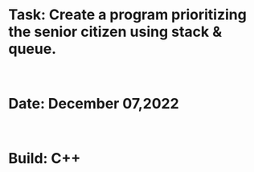 <h1>Task: Create a program prioritizing the senior citizen using stack & queue. </h1> <br>
<h1>Date: December 07,2022 </h1> <br>
<h1>Build: C++ </h1> <br>
